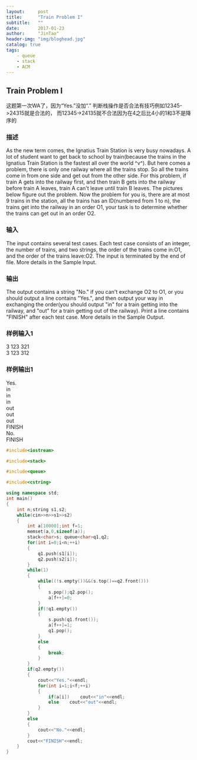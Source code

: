 ```yaml
---
layout:     post
title:      "Train Problem I"
subtitle:   ""
date:       2017-01-23
author:     "JinTao"
header-img: "img/bloghead.jpg"
catalog: true
tags:
    - queue
    - stack
    - ACM
---
```


## Train Problem I
这题第一次WA了，因为“Yes.”没加“.”
判断栈操作是否合法有技巧例如12345->24315就是合法的，
而12345->24135就不合法因为在4之后比4小的1和3不是降序的

### 描述
As the new term comes, the Ignatius Train Station is very busy nowadays. A lot of student want to get back to school by train(because the trains in the Ignatius Train Station is the fastest all over the world ^v^). But here comes a problem, there is only one railway where all the trains stop. So all the trains come in from one side and get out from the other side. For this problem, if train A gets into the railway first, and then train B gets into the railway before train A leaves, train A can't leave until train B leaves. The pictures below figure out the problem. Now the problem for you is, there are at most 9 trains in the station, all the trains has an ID(numbered from 1 to n), the trains get into the railway in an order O1, your task is to determine whether the trains can get out in an order O2.

### 输入
The input contains several test cases. Each test case consists of an integer, the number of trains, and two strings, the order of the trains come in:O1, and the order of the trains leave:O2. The input is terminated by the end of file. More details in the Sample Input.

### 输出
The output contains a string "No." if you can't exchange O2 to O1, or you should output a line contains "Yes.", and then output your way in exchanging the order(you should output "in" for a train getting into the railway, and "out" for a train getting out of the railway). Print a line contains "FINISH" after each test case. More details in the Sample Output. 

### 样例输入1 
3 123 321<br>
3 123 312

### 样例输出1 
Yes.<br>
in<br>
in<br>
in<br>
out<br>
out<br>
out<br>
FINISH<br>
No.<br>
FINISH<br>


``` cpp
#include<iostream>

#include<stack>

#include<queue> 

#include<cstring>

using namespace std;
int main()
{
	int n;string s1,s2;
	while(cin>>n>>s1>>s2)
	{
		int a[10000];int f=1;
		memset(a,0,sizeof(a));
		stack<char>s; queue<char>q1,q2;
		for(int i=0;i<n;++i)
		{
			q1.push(s1[i]);
			q2.push(s2[i]);
		}
		while(1)
		{
			while((!s.empty())&&(s.top()==q2.front()))
			{
				s.pop();q2.pop();
				a[f++]=0;
			}
			if(!q1.empty())
			{
				s.push(q1.front());
				a[f++]=1;
				q1.pop();
			}
			else
			{
				break;
			}
		}
		if(q2.empty())
		{
			cout<<"Yes."<<endl;
			for(int i=1;i<f;++i)
			{
				if(a[i])	cout<<"in"<<endl;
				else	cout<<"out"<<endl; 
			}
		}
		else
		{
			cout<<"No."<<endl;
		}
		cout<<"FINISH"<<endl;
	}
}
```

